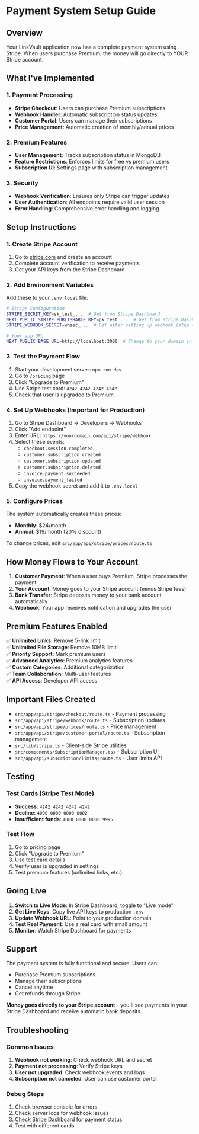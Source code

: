 # Payment System Setup Guide

## Overview
Your LinkVault application now has a complete payment system using Stripe. When users purchase Premium, the money will go directly to YOUR Stripe account.

## What I've Implemented

### 1. Payment Processing
- **Stripe Checkout**: Users can purchase Premium subscriptions
- **Webhook Handler**: Automatic subscription status updates
- **Customer Portal**: Users can manage their subscriptions
- **Price Management**: Automatic creation of monthly/annual prices

### 2. Premium Features
- **User Management**: Tracks subscription status in MongoDB
- **Feature Restrictions**: Enforces limits for free vs premium users
- **Subscription UI**: Settings page with subscription management

### 3. Security
- **Webhook Verification**: Ensures only Stripe can trigger updates
- **User Authentication**: All endpoints require valid user session
- **Error Handling**: Comprehensive error handling and logging

## Setup Instructions

### 1. Create Stripe Account
1. Go to [stripe.com](https://stripe.com) and create an account
2. Complete account verification to receive payments
3. Get your API keys from the Stripe Dashboard

### 2. Add Environment Variables
Add these to your `.env.local` file:

```bash
# Stripe Configuration
STRIPE_SECRET_KEY=sk_test_...  # Get from Stripe Dashboard
NEXT_PUBLIC_STRIPE_PUBLISHABLE_KEY=pk_test_...  # Get from Stripe Dashboard  
STRIPE_WEBHOOK_SECRET=whsec_...  # Get after setting up webhook (step 4)

# Your app URL
NEXT_PUBLIC_BASE_URL=http://localhost:3000  # Change to your domain in production
```

### 3. Test the Payment Flow
1. Start your development server: `npm run dev`
2. Go to `/pricing` page
3. Click "Upgrade to Premium"
4. Use Stripe test card: `4242 4242 4242 4242`
5. Check that user is upgraded to Premium

### 4. Set Up Webhooks (Important for Production)
1. Go to Stripe Dashboard → Developers → Webhooks
2. Click "Add endpoint"
3. Enter URL: `https://yourdomain.com/api/stripe/webhook`
4. Select these events:
   - `checkout.session.completed`
   - `customer.subscription.created`
   - `customer.subscription.updated`
   - `customer.subscription.deleted`
   - `invoice.payment_succeeded`
   - `invoice.payment_failed`
5. Copy the webhook secret and add it to `.env.local`

### 5. Configure Prices
The system automatically creates these prices:
- **Monthly**: $24/month
- **Annual**: $19/month (20% discount)

To change prices, edit `src/app/api/stripe/prices/route.ts`

## How Money Flows to Your Account

1. **Customer Payment**: When a user buys Premium, Stripe processes the payment
2. **Your Account**: Money goes to your Stripe account (minus Stripe fees)
3. **Bank Transfer**: Stripe deposits money to your bank account automatically
4. **Webhook**: Your app receives notification and upgrades the user

## Premium Features Enabled

✅ **Unlimited Links**: Remove 5-link limit  
✅ **Unlimited File Storage**: Remove 10MB limit  
✅ **Priority Support**: Mark premium users  
✅ **Advanced Analytics**: Premium analytics features  
✅ **Custom Categories**: Additional categorization  
✅ **Team Collaboration**: Multi-user features  
✅ **API Access**: Developer API access  

## Important Files Created

- `src/app/api/stripe/checkout/route.ts` - Payment processing
- `src/app/api/stripe/webhook/route.ts` - Subscription updates
- `src/app/api/stripe/prices/route.ts` - Price management
- `src/app/api/stripe/customer-portal/route.ts` - Subscription management
- `src/lib/stripe.ts` - Client-side Stripe utilities
- `src/components/SubscriptionManager.tsx` - Subscription UI
- `src/app/api/subscription/limits/route.ts` - User limits API

## Testing

### Test Cards (Stripe Test Mode)
- **Success**: `4242 4242 4242 4242`
- **Decline**: `4000 0000 0000 0002`
- **Insufficient funds**: `4000 0000 0000 9995`

### Test Flow
1. Go to pricing page
2. Click "Upgrade to Premium"
3. Use test card details
4. Verify user is upgraded in settings
5. Test premium features (unlimited links, etc.)

## Going Live

1. **Switch to Live Mode**: In Stripe Dashboard, toggle to "Live mode"
2. **Get Live Keys**: Copy live API keys to production `.env`
3. **Update Webhook URL**: Point to your production domain
4. **Test Real Payment**: Use a real card with small amount
5. **Monitor**: Watch Stripe Dashboard for payments

## Support

The payment system is fully functional and secure. Users can:
- Purchase Premium subscriptions
- Manage their subscriptions 
- Cancel anytime
- Get refunds through Stripe

**Money goes directly to your Stripe account** - you'll see payments in your Stripe Dashboard and receive automatic bank deposits.

## Troubleshooting

### Common Issues
1. **Webhook not working**: Check webhook URL and secret
2. **Payment not processing**: Verify Stripe keys
3. **User not upgraded**: Check webhook events and logs
4. **Subscription not canceled**: User can use customer portal

### Debug Steps
1. Check browser console for errors
2. Check server logs for webhook issues
3. Check Stripe Dashboard for payment status
4. Test with different cards
